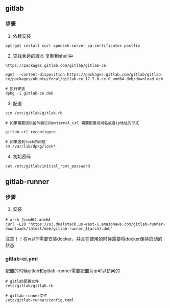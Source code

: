 ## gitlab
### 步骤

1. 依赖安装
```shell
apt-get install curl openssh-server ca-certificates postfix
```

2. 查找合适的版本 复制到shell中
```shell
https://packages.gitlab.com/gitlab/gitlab-ce

wget --content-disposition https://packages.gitlab.com/gitlab/gitlab-ce/packages/ubuntu/focal/gitlab-ce_17.7.0-ce.0_amd64.deb/download.deb

# 执行安装
dpkg -i gitlab-ce.deb
```
3. 配置
```shell
vim /etc/gitlab/gitlab.rb

# 如果需要提供给外面访问external_url 需要配置成域名或者ip地址的形式

gitlab-ctl reconfigure

# 如果遇到lock的问题
rm /var/lib/dpkg/lock*
```

4. 初始密码
```shell
cat /etc/gitlab/initial_root_password
```

## gitlab-runner
### 步骤
1. 安装
```shell
# arch 为amd64 arm64
curl -LJO "https://s3.dualstack.us-east-1.amazonaws.com/gitlab-runner-downloads/latest/deb/gitlab-runner_${arch}.deb"
```

注意！！在wsl下需要安装docker，并且在使用的时候需要将docker保持启动的状态

### gitlab-ci.yml
配置的时候gitlab和gitlab-runner需要配置为ip可以访问的

```shell
# gitlab配置文件
/etc/gitlab/gitlab.rb

# gitlab-runner文件
/etc/gitlab-runner/config.toml
```
